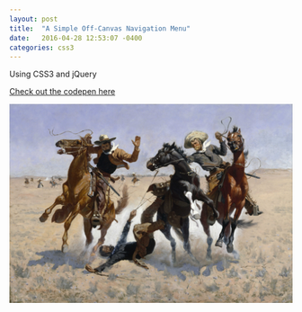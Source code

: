 ```yaml
---
layout: post
title:  "A Simple Off-Canvas Navigation Menu"
date:   2016-04-28 12:53:07 -0400
categories: css3
---
```


Using CSS3 and jQuery

<a target="_blank" href="http://codepen.io/acavender/pen/yORKMW">Check out the codepen here</a>

![Off canvas navigation how-to](/assets/wrangle.jpg)



